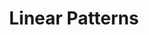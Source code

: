 ---
title: 'Linear Patterns'
icon: 'icon.png'
redirect: 'techs/collections/patterns/function:pattern_1D'

content:
    items: 
        - '@taxonomy.function': 'pattern_1D'
    filter:
        published: true
        type: 'tech' 
---